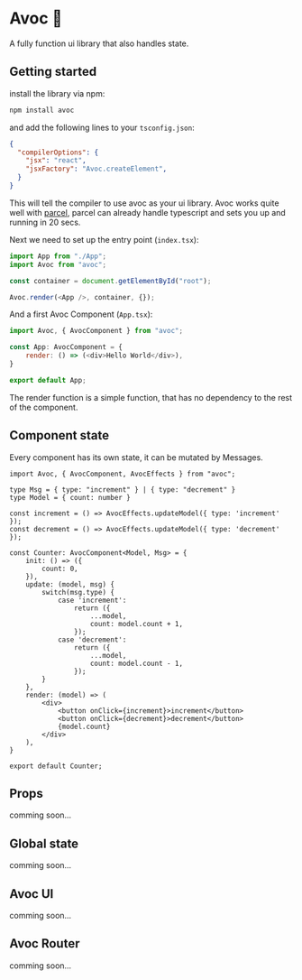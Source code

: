 # Avoc 🥑
A fully function ui library that also handles state.

## Getting started
install the library via npm:

```bash
npm install avoc
```

and add the following lines to your `tsconfig.json`:
```json
{
  "compilerOptions": {
    "jsx": "react",
    "jsxFactory": "Avoc.createElement",
  }
}
```
This will tell the compiler to use avoc as your ui library.
Avoc works quite well with [parcel](https://parceljs.org/), parcel can already handle typescript and sets you up and running in 20 secs.

Next we need to set up the entry point (`index.tsx`):
```js
import App from "./App";
import Avoc from "avoc";

const container = document.getElementById("root");

Avoc.render(<App />, container, {});
```

And a first Avoc Component (`App.tsx`):
```js
import Avoc, { AvocComponent } from "avoc";

const App: AvocComponent = {
    render: () => (<div>Hello World</div>),
}

export default App;
```

The render function is a simple function, that has no dependency to the rest of the component.

## Component state

Every component has its own state, it can be mutated by Messages.
```tsx
import Avoc, { AvocComponent, AvocEffects } from "avoc";

type Msg = { type: "increment" } | { type: "decrement" }
type Model = { count: number }

const increment = () => AvocEffects.updateModel({ type: 'increment' });
const decrement = () => AvocEffects.updateModel({ type: 'decrement' });

const Counter: AvocComponent<Model, Msg> = {
    init: () => ({
        count: 0,
    }),
    update: (model, msg) {
        switch(msg.type) {
            case 'increment':
                return ({
                    ...model,
                    count: model.count + 1,
                });
            case 'decrement':
                return ({
                    ...model,
                    count: model.count - 1,
                });
        }
    },
    render: (model) => (
        <div>
            <button onClick={increment}>increment</button>
            <button onClick={decrement}>decrement</button>
            {model.count}
        </div>
    ),
}

export default Counter;
```

## Props
comming soon...

## Global state
comming soon...

## Avoc UI
comming soon...

## Avoc Router
comming soon... 